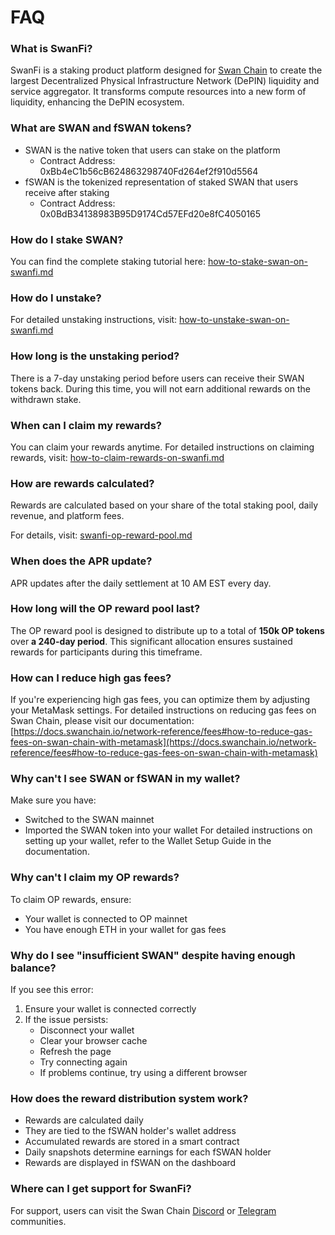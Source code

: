 # FAQ

### What is SwanFi?

SwanFi is a staking product platform designed for [Swan Chain](https://www.swanchain.io/) to create the largest Decentralized Physical Infrastructure Network (DePIN) liquidity and service aggregator. It transforms compute resources into a new form of liquidity, enhancing the DePIN ecosystem.

### What are SWAN and fSWAN tokens?

* SWAN is the native token that users can stake on the platform
  * Contract Address: 0xBb4eC1b56cB624863298740Fd264ef2f910d5564
* fSWAN is the tokenized representation of staked SWAN that users receive after staking
  * Contract Address: 0x0BdB34138983B95D9174Cd57EFd20e8fC4050165

### How do I stake SWAN?

You can find the complete staking tutorial here: [how-to-stake-swan-on-swanfi.md](how-to-stake-swan-on-swanfi.md "mention")

### How do I unstake?

For detailed unstaking instructions, visit: [how-to-unstake-swan-on-swanfi.md](how-to-unstake-swan-on-swanfi.md "mention")

### How long is the unstaking period?

There is a 7-day unstaking period before users can receive their SWAN tokens back. During this time, you will not earn additional rewards on the withdrawn stake.

### When can I claim my rewards?

You can claim your rewards anytime. For detailed instructions on claiming rewards, visit: [how-to-claim-rewards-on-swanfi.md](how-to-claim-rewards-on-swanfi.md "mention")

### How are rewards calculated?

Rewards are calculated based on your share of the total staking pool, daily revenue, and platform fees.&#x20;

For details, visit: [swanfi-op-reward-pool.md](../products/swanfi-op-reward-pool.md "mention")

### When does the APR update?

APR updates after the daily settlement at 10 AM EST every day.

### How long will the OP reward pool last?

The OP reward pool is designed to distribute up to a total of **150k OP tokens** over **a 240-day period**. This significant allocation ensures sustained rewards for participants during this timeframe.

### How can I reduce high gas fees?

If you're experiencing high gas fees, you can optimize them by adjusting your MetaMask settings. For detailed instructions on reducing gas fees on Swan Chain, please visit our documentation: [https://docs.swanchain.io/network-reference/fees#how-to-reduce-gas-fees-on-swan-chain-with-metamask](https://docs.swanchain.io/network-reference/fees#how-to-reduce-gas-fees-on-swan-chain-with-metamask)

### Why can't I see SWAN or fSWAN in my wallet?

Make sure you have:

* Switched to the SWAN mainnet
* Imported the SWAN token into your wallet For detailed instructions on setting up your wallet, refer to the Wallet Setup Guide in the documentation.

### Why can't I claim my OP rewards?

To claim OP rewards, ensure:

* Your wallet is connected to OP mainnet
* You have enough ETH in your wallet for gas fees

### Why do I see "insufficient SWAN" despite having enough balance?

If you see this error:

1. Ensure your wallet is connected correctly
2. If the issue persists:
   * Disconnect your wallet
   * Clear your browser cache
   * Refresh the page
   * Try connecting again
   * If problems continue, try using a different browser

### How does the reward distribution system work?

* Rewards are calculated daily
* They are tied to the fSWAN holder's wallet address
* Accumulated rewards are stored in a smart contract
* Daily snapshots determine earnings for each fSWAN holder
* Rewards are displayed in fSWAN on the dashboard

### Where can I get support for SwanFi?

For support, users can visit the Swan Chain [Discord](https://discord.gg/DM5xBUnvt9) or [Telegram](https://t.me/swan_chain) communities.
